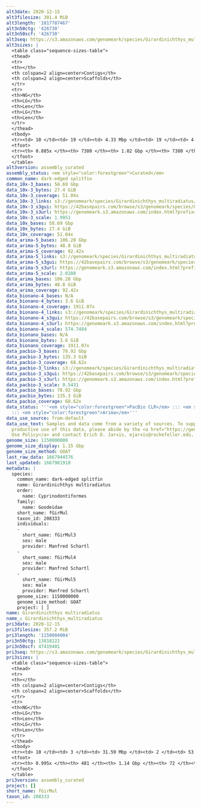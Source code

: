```yaml
---
alt3date: 2020-12-15
alt3filesize: 301.4 MiB
alt3length: '1017787467'
alt3n50ctg: '426730'
alt3n50scf: '426730'
alt3seq: https://s3.amazonaws.com/genomeark/species/Girardinichthys_multiradiatus/fGirMul3/assembly_curated/fGirMul3.alt.cur.20201215.fasta.gz
alt3sizes: |
  <table class="sequence-sizes-table">
  <thead>
  <tr>
  <th></th>
  <th colspan=2 align=center>Contigs</th>
  <th colspan=2 align=center>Scaffolds</th>
  </tr>
  <tr>
  <th>NG</th>
  <th>LG</th>
  <th>Len</th>
  <th>LG</th>
  <th>Len</th>
  </tr>
  </thead>
  <tbody>
  <tr><td> 10 </td><td> 19 </td><td> 4.33 Mbp </td><td> 19 </td><td> 4.33 Mbp </td></tr><tr><td> 20 </td><td> 53 </td><td> 2.57 Mbp </td><td> 53 </td><td> 2.57 Mbp </td></tr><tr><td> 30 </td><td> 110 </td><td> 1.67 Mbp </td><td> 110 </td><td> 1.67 Mbp </td></tr><tr><td> 40 </td><td> 205 </td><td> 0.93 Mbp </td><td> 205 </td><td> 0.93 Mbp </td></tr><tr style="background-color:#cccccc;"><td> 50 </td><td> 394 </td><td> 426.73 Kbp </td><td> 394 </td><td> 426.73 Kbp </td></tr><tr><td> 60 </td><td> 802 </td><td> 198.93 Kbp </td><td> 802 </td><td> 198.93 Kbp </td></tr><tr><td> 70 </td><td> 1616 </td><td> 102.23 Kbp </td><td> 1616 </td><td> 102.23 Kbp </td></tr><tr><td> 80 </td><td> 3253 </td><td> 48.40 Kbp </td><td> 3253 </td><td> 48.40 Kbp </td></tr><tr><td> 90 </td><td> 0 </td><td>  </td><td> 0 </td><td>  </td></tr><tr><td> 100 </td><td> 0 </td><td>  </td><td> 0 </td><td>  </td></tr></tbody>
  <tfoot>
  <tr><th> 0.885x </th><th> 7380 </th><th> 1.02 Gbp </th><th> 7380 </th><th> 1.02 Gbp </th></tr>
  </tfoot>
  </table>
alt3version: assembly_curated
assembly_status: <em style="color:forestgreen">Curated</em>
common_name: dark-edged splitfin
data_10x-3_bases: 58.69 Gbp
data_10x-3_bytes: 27.4 GiB
data_10x-3_coverage: 51.04x
data_10x-3_links: s3://genomeark/species/Girardinichthys_multiradiatus/fGirMul3/genomic_data/10x/<br>
data_10x-3_s3gui: https://42basepairs.com/browse/s3/genomeark/species/Girardinichthys_multiradiatus/fGirMul3/genomic_data/10x/
data_10x-3_s3url: https://genomeark.s3.amazonaws.com/index.html?prefix=species/Girardinichthys_multiradiatus/fGirMul3/genomic_data/10x/
data_10x-3_scale: 1.9951
data_10x_bases: 58.69 Gbp
data_10x_bytes: 27.4 GiB
data_10x_coverage: 51.04x
data_arima-5_bases: 106.28 Gbp
data_arima-5_bytes: 48.8 GiB
data_arima-5_coverage: 92.42x
data_arima-5_links: s3://genomeark/species/Girardinichthys_multiradiatus/fGirMul5/genomic_data/arima/<br>
data_arima-5_s3gui: https://42basepairs.com/browse/s3/genomeark/species/Girardinichthys_multiradiatus/fGirMul5/genomic_data/arima/
data_arima-5_s3url: https://genomeark.s3.amazonaws.com/index.html?prefix=species/Girardinichthys_multiradiatus/fGirMul5/genomic_data/arima/
data_arima-5_scale: 2.0288
data_arima_bases: 106.28 Gbp
data_arima_bytes: 48.8 GiB
data_arima_coverage: 92.42x
data_bionano-4_bases: N/A
data_bionano-4_bytes: 3.6 GiB
data_bionano-4_coverage: 1911.07x
data_bionano-4_links: s3://genomeark/species/Girardinichthys_multiradiatus/fGirMul4/genomic_data/bionano/<br>
data_bionano-4_s3gui: https://42basepairs.com/browse/s3/genomeark/species/Girardinichthys_multiradiatus/fGirMul4/genomic_data/bionano/
data_bionano-4_s3url: https://genomeark.s3.amazonaws.com/index.html?prefix=species/Girardinichthys_multiradiatus/fGirMul4/genomic_data/bionano/
data_bionano-4_scale: 574.7484
data_bionano_bases: N/A
data_bionano_bytes: 3.6 GiB
data_bionano_coverage: 1911.07x
data_pacbio-3_bases: 78.92 Gbp
data_pacbio-3_bytes: 135.3 GiB
data_pacbio-3_coverage: 68.62x
data_pacbio-3_links: s3://genomeark/species/Girardinichthys_multiradiatus/fGirMul3/genomic_data/pacbio/<br>
data_pacbio-3_s3gui: https://42basepairs.com/browse/s3/genomeark/species/Girardinichthys_multiradiatus/fGirMul3/genomic_data/pacbio/
data_pacbio-3_s3url: https://genomeark.s3.amazonaws.com/index.html?prefix=species/Girardinichthys_multiradiatus/fGirMul3/genomic_data/pacbio/
data_pacbio-3_scale: 0.5431
data_pacbio_bases: 78.92 Gbp
data_pacbio_bytes: 135.3 GiB
data_pacbio_coverage: 68.62x
data_status: '''<em style="color:forestgreen">PacBio CLR</em> ::: <em style="color:forestgreen">10x</em>
  ::: <em style="color:forestgreen">Arima</em>'''
data_use_source: from-default
data_use_text: Samples and data come from a variety of sources. To support fair and
  productive use of this data, please abide by the <a href="https://genome10k.soe.ucsc.edu/data-use-policies/">Data
  Use Policy</a> and contact Erich D. Jarvis, ejarvis@rockefeller.edu, with any questions.
genome_size: 1150000000
genome_size_display: 1.15 Gbp
genome_size_method: GOAT
last_raw_data: 1667944576
last_updated: 1667981918
metadata: |
  species:
    common_name: dark-edged splitfin
    name: Girardinichthys multiradiatus
    order:
      name: Cyprinodontiformes
    family:
      name: Goodeidae
    short_name: fGirMul
    taxon_id: 208333
    individuals:
    -
      short_name: fGirMul3
      sex: male
      provider: Manfred Schartl
    -
      short_name: fGirMul4
      sex: male
      provider: Manfred Schartl
    -
      short_name: fGirMul5
      sex: male
      provider: Manfred Schartl
    genome_size: 1150000000
    genome_size_method: GOAT
    project: [ ]
name: Girardinichthys multiradiatus
name_: Girardinichthys_multiradiatus
pri3date: 2020-12-15
pri3filesize: 357.2 MiB
pri3length: '1150004004'
pri3n50ctg: 13818222
pri3n50scf: 47419401
pri3seq: https://s3.amazonaws.com/genomeark/species/Girardinichthys_multiradiatus/fGirMul3/assembly_curated/fGirMul3.pri.cur.20201215.fasta.gz
pri3sizes: |
  <table class="sequence-sizes-table">
  <thead>
  <tr>
  <th></th>
  <th colspan=2 align=center>Contigs</th>
  <th colspan=2 align=center>Scaffolds</th>
  </tr>
  <tr>
  <th>NG</th>
  <th>LG</th>
  <th>Len</th>
  <th>LG</th>
  <th>Len</th>
  </tr>
  </thead>
  <tbody>
  <tr><td> 10 </td><td> 3 </td><td> 31.59 Mbp </td><td> 2 </td><td> 53.52 Mbp </td></tr><tr><td> 20 </td><td> 7 </td><td> 29.25 Mbp </td><td> 4 </td><td> 52.24 Mbp </td></tr><tr><td> 30 </td><td> 11 </td><td> 21.15 Mbp </td><td> 6 </td><td> 51.97 Mbp </td></tr><tr><td> 40 </td><td> 17 </td><td> 17.88 Mbp </td><td> 8 </td><td> 50.04 Mbp </td></tr><tr style="background-color:#cccccc;"><td> 50 </td><td> 24 </td><td style="background-color:#88ff88;"> 13.82 Mbp </td><td> 11 </td><td style="background-color:#88ff88;"> 47.42 Mbp </td></tr><tr><td> 60 </td><td> 34 </td><td> 9.76 Mbp </td><td> 13 </td><td> 45.87 Mbp </td></tr><tr><td> 70 </td><td> 48 </td><td> 7.03 Mbp </td><td> 16 </td><td> 42.99 Mbp </td></tr><tr><td> 80 </td><td> 69 </td><td> 4.31 Mbp </td><td> 18 </td><td> 42.51 Mbp </td></tr><tr><td> 90 </td><td> 108 </td><td> 1.97 Mbp </td><td> 21 </td><td> 40.38 Mbp </td></tr><tr><td> 100 </td><td> 0 </td><td>  </td><td> 71 </td><td> 15.76 Kbp </td></tr></tbody>
  <tfoot>
  <tr><th> 0.995x </th><th> 481 </th><th> 1.14 Gbp </th><th> 72 </th><th> 1.15 Gbp </th></tr>
  </tfoot>
  </table>
pri3version: assembly_curated
project: []
short_name: fGirMul
taxon_id: 208333
---
```

